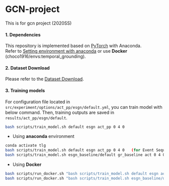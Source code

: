 # GCN-project
This is for gcn project (2020SS)

#### 1. Dependencies
This repository is implemented based on [PyTorch](http://pytorch.org/) with Anaconda.</br>
Refer to [Setting environment with anaconda](doc/anaconda_environment.md) or use **Docker** (choco1916/envs:temporal_grounding).

#### 2. Dataset Download
Please refer to the [Dataset Download](./data/README.md).

#### 3. Training models
For configuration file located in `src/experiment/options/act_pp/esgn/default.yml`, you can train model with below command.
Then, training outputs are saved in `results/act_pp/esgn/default`.
```bash
bash scripts/train_model.sh default esgn act_pp 0 4 0
```

* Using **anaconda** environment
```bash
conda activate tlg
bash scripts/train_model.sh default esgn act_pp 0 4 0	(for Event Sequence Generation Network)
bash scripts/train_model.sh esgn_baseline/default gr_baseline act 0 4 0		(for Grounder)
```

* Using **Docker**
```bash
bash scripts/run_docker.sh "bash scripts/train_model.sh default esgn act_pp 0 4 0" "gpu0"   (for Event Sequence Generation Network)
bash scripts/run_docker.sh "bash scripts/train_model.sh esgn_baseline/default gr_baseline act 0 4 0" "gpu0"     (for Grounder)
```   
